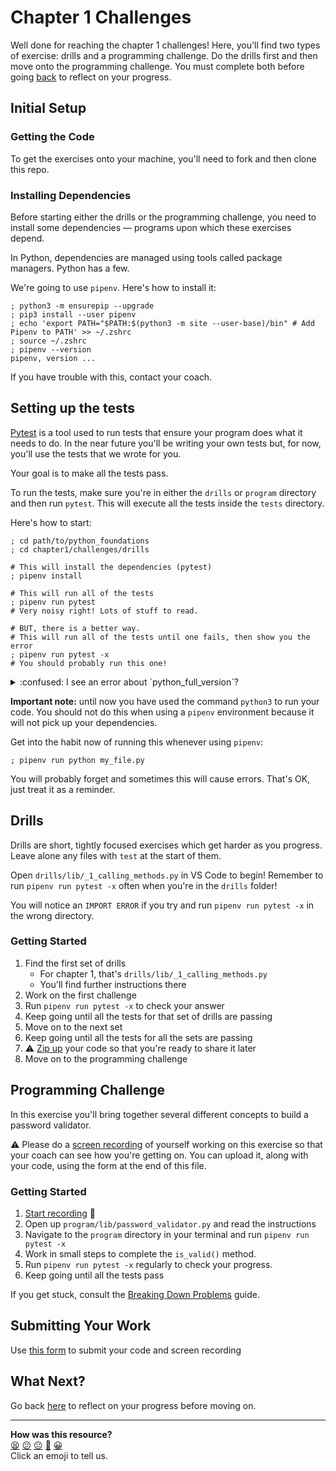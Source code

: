 # Chapter 1 Challenges

Well done for reaching the chapter 1 challenges! Here, you'll find two types of
exercise: drills and a programming challenge. Do the drills first and then move
onto the programming challenge. You must complete both before going
[back](../11_putting_chapter_1_into_practice.md) to reflect on your progress.

## Initial Setup

### Getting the Code

To get the exercises onto your machine, you'll need to fork and then clone this
repo.

<!-- OMITTED -->

### Installing Dependencies

Before starting either the drills or the programming challenge, you need to
install some dependencies — programs upon which these exercises depend.

In Python, dependencies are managed using tools called package managers. Python
has a few. 

We're going to use `pipenv`. Here's how to install it:

```shell
; python3 -m ensurepip --upgrade
; pip3 install --user pipenv
; echo 'export PATH="$PATH:$(python3 -m site --user-base)/bin" # Add Pipenv to PATH' >> ~/.zshrc
; source ~/.zshrc
; pipenv --version
pipenv, version ...
```

If you have trouble with this, contact your coach.

## Setting up the tests

[Pytest](https://docs.pytest.org/) is a tool used to run tests that ensure
your program does what it needs to do. In the near future you'll be writing your
own tests but, for now, you'll use the tests that we wrote for you.

Your goal is to make all the tests pass.

To run the tests, make sure you're in either the `drills` or `program` directory
and then run `pytest`. This will execute all the tests inside the `tests`
directory.

Here's how to start:

```shell
; cd path/to/python_foundations
; cd chapter1/challenges/drills

# This will install the dependencies (pytest)
; pipenv install

# This will run all of the tests
; pipenv run pytest
# Very noisy right! Lots of stuff to read.

# BUT, there is a better way.
# This will run all of the tests until one fails, then show you the error
; pipenv run pytest -x
# You should probably run this one!
```

<details>
  <summary>:confused: I see an error about `python_full_version`?</summary>

  ---

  Your `pipenv` may be outdated and subject to a bug with newer `Pipfile`s.

  ```shell
  ; pipenv --version
  2022.9.24 # If you see something in September 2022, try this
  ; pip3 install "pipenv>=2022.11.5" -U
  # pip3 will update pipenv for you

  # Then try running `pipenv install` again
  ; pipenv install
  ```

  If that works, great! If not, contact your coach.

  ---
</details>

**Important note:** until now you have used the command `python3` to run your
code. You should not do this when using a `pipenv` environment because it will
not pick up your dependencies.

Get into the habit now of running this whenever using `pipenv`:

```shell
; pipenv run python my_file.py
```

You will probably forget and sometimes this will cause errors. That's OK, just
treat it as a reminder.

## Drills

Drills are short, tightly focused exercises which get harder as you progress.
Leave alone any files with `test` at the start of them.

Open `drills/lib/_1_calling_methods.py` in VS Code to begin! Remember to run
`pipenv run pytest -x` often when you're in the `drills` folder! 

You will notice an `IMPORT ERROR` if you try and run `pipenv run pytest -x` in
the wrong directory.

### Getting Started

1. Find the first set of drills
    * For chapter 1, that's `drills/lib/_1_calling_methods.py`
    * You'll find further instructions there
2. Work on the first challenge
3. Run `pipenv run pytest -x` to check your answer
4. Keep going until all the tests for that set of drills are passing
5. Move on to the next set
6. Keep going until all the tests for all the sets are passing
7. :warning: [Zip up](../../pills/creating_zipfiles.md) your code so that you're
   ready to share it later
8. Move on to the programming challenge

## Programming Challenge

In this exercise you'll bring together several different concepts to build a
password validator.

:warning: Please do a [screen recording](../../pills/screen_recordings.md) of
yourself working on this exercise so that your coach can see how you're getting
on. You can upload it, along with your code, using the form at the end of this
file.

### Getting Started

1. [Start recording](../../pills/screen_recordings.md) 🎥
2. Open up `program/lib/password_validator.py` and read the instructions
3. Navigate to the `program` directory in your terminal and run `pipenv run
   pytest -x`
4. Work in small steps to complete the `is_valid()` method.
5. Run `pipenv run pytest -x` regularly to check your progress.
6. Keep going until all the tests pass

If you get stuck, consult the [Breaking Down
Problems](../../pills/breaking_down_problems.md) guide.

## Submitting Your Work

Use [this form](https://airtable.com/shrvo9ePjlwnaiLv5?prefill_Item=pyf_ch1) to
submit your code and screen recording

## What Next?

Go back [here](../11_putting_chapter_1_into_practice.md#reflect-and-review)
to reflect on your progress before moving on.


<!-- BEGIN GENERATED SECTION DO NOT EDIT -->

---

**How was this resource?**  
[😫](https://airtable.com/shrUJ3t7KLMqVRFKR?prefill_Repository=makersacademy%2Fpython_foundations&prefill_File=chapter1%2Fchallenges%2FREADME.md&prefill_Sentiment=😫) [😕](https://airtable.com/shrUJ3t7KLMqVRFKR?prefill_Repository=makersacademy%2Fpython_foundations&prefill_File=chapter1%2Fchallenges%2FREADME.md&prefill_Sentiment=😕) [😐](https://airtable.com/shrUJ3t7KLMqVRFKR?prefill_Repository=makersacademy%2Fpython_foundations&prefill_File=chapter1%2Fchallenges%2FREADME.md&prefill_Sentiment=😐) [🙂](https://airtable.com/shrUJ3t7KLMqVRFKR?prefill_Repository=makersacademy%2Fpython_foundations&prefill_File=chapter1%2Fchallenges%2FREADME.md&prefill_Sentiment=🙂) [😀](https://airtable.com/shrUJ3t7KLMqVRFKR?prefill_Repository=makersacademy%2Fpython_foundations&prefill_File=chapter1%2Fchallenges%2FREADME.md&prefill_Sentiment=😀)  
Click an emoji to tell us.

<!-- END GENERATED SECTION DO NOT EDIT -->
